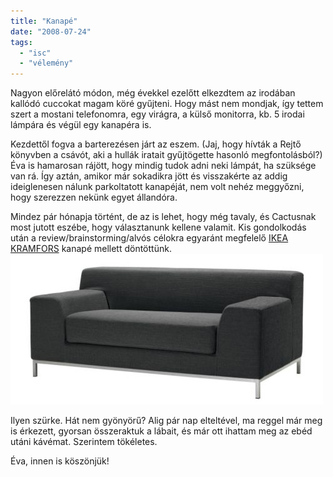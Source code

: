 ```yaml
---
title: "Kanapé"
date: "2008-07-24"
tags: 
  - "isc"
  - "vélemény"
---
```


Nagyon előrelátó módon, még évekkel ezelőtt elkezdtem az irodában kallódó cuccokat magam köré gyűjteni. Hogy mást nem mondjak, így tettem szert a mostani telefonomra, egy virágra, a külső monitorra, kb. 5 irodai lámpára és végül egy kanapéra is.

Kezdettől fogva a barterezésen járt az eszem. (Jaj, hogy hívták a Rejtő könyvben a csávót, aki a hullák iratait gyűjtögette hasonló megfontolásból?) Éva is hamarosan rájött, hogy mindig tudok adni neki lámpát, ha szüksége van rá. Így aztán, amikor már sokadikra jött és visszakérte az addig ideiglenesen nálunk parkoltatott kanapéját, nem volt nehéz meggyőzni, hogy szerezzen nekünk egyet állandóra.

Mindez pár hónapja történt, de az is lehet, hogy még tavaly, és Cactusnak most jutott eszébe, hogy választanunk kellene valamit. Kis gondolkodás után a review/brainstorming/alvós célokra egyaránt megfelelő [IKEA KRAMFORS](http://www.ikea.com/hu/hu/catalog/products/S49841646) kanapé mellett döntöttünk. ![kanape](images/kanape.jpg)

Ilyen szürke. Hát nem gyönyörű? Alig pár nap elteltével, ma reggel már meg is érkezett, gyorsan összeraktuk a lábait, és már ott ihattam meg az ebéd utáni kávémat. Szerintem tökéletes.

Éva, innen is köszönjük!
